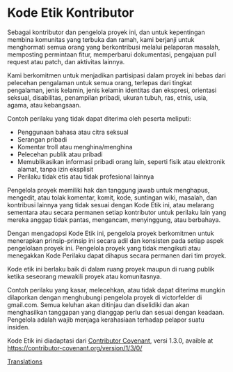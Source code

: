 # Kode Etik Kontributor

Sebagai kontributor dan pengelola proyek ini, dan untuk kepentingan
membina komunitas yang terbuka dan ramah, kami berjanji untuk menghormati semua orang yang
berkontribusi melalui pelaporan masalah, memposting permintaan fitur, memperbarui
dokumentasi, pengajuan pull request atau patch, dan aktivitas lainnya.

Kami berkomitmen untuk menjadikan partisipasi dalam proyek ini bebas dari pelecehan
pengalaman untuk semua orang, terlepas dari tingkat pengalaman, jenis kelamin, jenis kelamin
identitas dan ekspresi, orientasi seksual, disabilitas, penampilan pribadi,
ukuran tubuh, ras, etnis, usia, agama, atau kebangsaan.

Contoh perilaku yang tidak dapat diterima oleh peserta meliputi:

* Penggunaan bahasa atau citra seksual
* Serangan pribadi
* Komentar troll atau menghina/menghina
* Pelecehan publik atau pribadi
* Memublikasikan informasi pribadi orang lain, seperti fisik atau elektronik
  alamat, tanpa izin eksplisit
* Perilaku tidak etis atau tidak profesional lainnya

Pengelola proyek memiliki hak dan tanggung jawab untuk menghapus, mengedit, atau
tolak komentar, komit, kode, suntingan wiki, masalah, dan kontribusi lainnya
yang tidak sesuai dengan Kode Etik ini, atau melarang sementara atau
secara permanen setiap kontributor untuk perilaku lain yang mereka anggap tidak pantas,
mengancam, menyinggung, atau berbahaya.

Dengan mengadopsi Kode Etik ini, pengelola proyek berkomitmen untuk
menerapkan prinsip-prinsip ini secara adil dan konsisten pada setiap aspek pengelolaan
proyek ini. Pengelola proyek yang tidak mengikuti atau menegakkan Kode
Perilaku dapat dihapus secara permanen dari tim proyek.

Kode etik ini berlaku baik di dalam ruang proyek maupun di ruang publik
ketika seseorang mewakili proyek atau komunitasnya.

Contoh perilaku yang kasar, melecehkan, atau tidak dapat diterima mungkin
dilaporkan dengan menghubungi pengelola proyek di victorfelder di gmail.com. Semua
keluhan akan ditinjau dan diselidiki dan akan menghasilkan tanggapan yang
dianggap perlu dan sesuai dengan keadaan. Pengelola adalah
wajib menjaga kerahasiaan terhadap pelapor suatu
insiden.

Kode Etik ini diadaptasi dari [Contributor Covenant][homepage],
versi 1.3.0, avaible at https://contributor-covenant.org/version/1/3/0/

[homepage]: https://contributor-covenant.org

[Translations](README.md#nslations)
